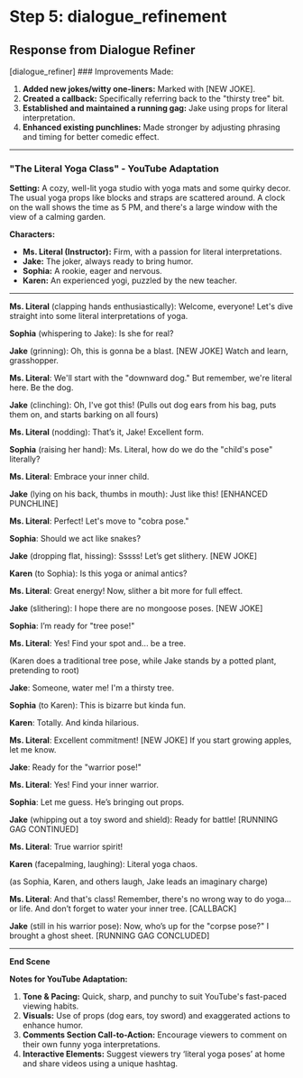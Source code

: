# Step 5: dialogue_refinement

## Response from Dialogue Refiner

[dialogue_refiner] ### Improvements Made:
1. **Added new jokes/witty one-liners:** Marked with [NEW JOKE].
2. **Created a callback:** Specifically referring back to the "thirsty tree" bit.
3. **Established and maintained a running gag:** Jake using props for literal interpretation.
4. **Enhanced existing punchlines:** Made stronger by adjusting phrasing and timing for better comedic effect.

---

### "The Literal Yoga Class" - YouTube Adaptation

**Setting:** A cozy, well-lit yoga studio with yoga mats and some quirky decor. The usual yoga props like blocks and straps are scattered around. A clock on the wall shows the time as 5 PM, and there's a large window with the view of a calming garden.

**Characters:**
- **Ms. Literal (Instructor):** Firm, with a passion for literal interpretations.
- **Jake:** The joker, always ready to bring humor.
- **Sophia:** A rookie, eager and nervous.
- **Karen:** An experienced yogi, puzzled by the new teacher.

---

**Ms. Literal** (clapping hands enthusiastically): Welcome, everyone! Let's dive straight into some literal interpretations of yoga.

**Sophia** (whispering to Jake): Is she for real?

**Jake** (grinning): Oh, this is gonna be a blast. [NEW JOKE] Watch and learn, grasshopper.

**Ms. Literal**: We'll start with the "downward dog." But remember, we're literal here. Be the dog.

**Jake** (clinching): Oh, I've got this! (Pulls out dog ears from his bag, puts them on, and starts barking on all fours)

**Ms. Literal** (nodding): That’s it, Jake! Excellent form.

**Sophia** (raising her hand): Ms. Literal, how do we do the "child's pose" literally?

**Ms. Literal**: Embrace your inner child. 

**Jake** (lying on his back, thumbs in mouth): Just like this! [ENHANCED PUNCHLINE]

**Ms. Literal**: Perfect! Let's move to "cobra pose."

**Sophia**: Should we act like snakes?

**Jake** (dropping flat, hissing): Sssss! Let’s get slithery. [NEW JOKE]

**Karen** (to Sophia): Is this yoga or animal antics?

**Ms. Literal**: Great energy! Now, slither a bit more for full effect.

**Jake** (slithering): I hope there are no mongoose poses. [NEW JOKE]

**Sophia**: I’m ready for "tree pose!"

**Ms. Literal**: Yes! Find your spot and... be a tree.

(Karen does a traditional tree pose, while Jake stands by a potted plant, pretending to root)

**Jake**: Someone, water me! I'm a thirsty tree. 

**Sophia** (to Karen): This is bizarre but kinda fun.

**Karen**: Totally. And kinda hilarious.

**Ms. Literal**: Excellent commitment! [NEW JOKE] If you start growing apples, let me know.

**Jake**: Ready for the "warrior pose!"

**Ms. Literal**: Yes! Find your inner warrior.

**Sophia**: Let me guess. He’s bringing out props.

**Jake** (whipping out a toy sword and shield): Ready for battle! [RUNNING GAG CONTINUED]

**Ms. Literal**: True warrior spirit!

**Karen** (facepalming, laughing): Literal yoga chaos.

(as Sophia, Karen, and others laugh, Jake leads an imaginary charge)

**Ms. Literal**: And that's class! Remember, there's no wrong way to do yoga... or life. And don’t forget to water your inner tree. [CALLBACK]

**Jake** (still in his warrior pose): Now, who’s up for the "corpse pose?" I brought a ghost sheet. [RUNNING GAG CONCLUDED]

---

**End Scene**

**Notes for YouTube Adaptation:**
1. **Tone & Pacing:** Quick, sharp, and punchy to suit YouTube's fast-paced viewing habits.
2. **Visuals:** Use of props (dog ears, toy sword) and exaggerated actions to enhance humor.
3. **Comments Section Call-to-Action:** Encourage viewers to comment on their own funny yoga interpretations.
4. **Interactive Elements:** Suggest viewers try ‘literal yoga poses’ at home and share videos using a unique hashtag.

